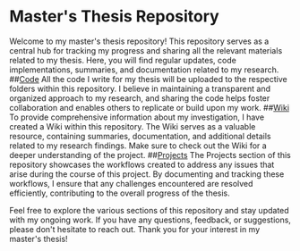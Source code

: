 # Master's Thesis Repository
Welcome to my master's thesis repository! This repository serves as a central hub for tracking my progress and sharing all the relevant materials related to my thesis. Here, you will find regular updates, code implementations, summaries, and documentation related to my research.
##[Code](https://github.com/pablobuitron/mastertesis)
All the code I write for my thesis will be uploaded to the respective folders within this repository. I believe in maintaining a transparent and organized approach to my research, and sharing the code helps foster collaboration and enables others to replicate or build upon my work.
##[Wiki](https://github.com/pablobuitron/mastertesis/wiki)
To provide comprehensive information about my investigation, I have created a Wiki within this repository. The Wiki serves as a valuable resource, containing summaries, documentation, and additional details related to my research findings. Make sure to check out the Wiki for a deeper understanding of the project.
##[Projects](https://github.com/pablobuitron/mastertesis/projects)
The Projects section of this repository showcases the workflows created to address any issues that arise during the course of this project. By documenting and tracking these workflows, I ensure that any challenges encountered are resolved efficiently, contributing to the overall progress of the thesis.

Feel free to explore the various sections of this repository and stay updated with my ongoing work. If you have any questions, feedback, or suggestions, please don't hesitate to reach out. Thank you for your interest in my master's thesis!

